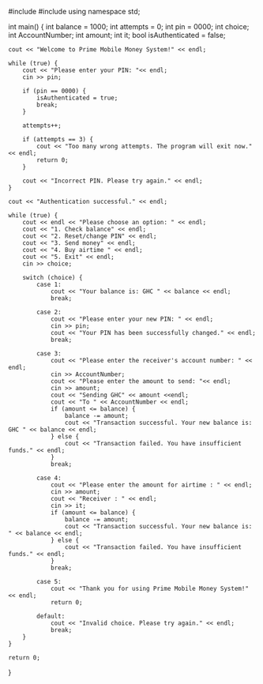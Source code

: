 #include <iostream>
#include <string>
using namespace std;

int main()
{
    int balance = 1000;
    int attempts = 0;
    int pin = 0000;
    int choice;
    int AccountNumber;
    int amount;
    int it;
    bool isAuthenticated = false;

    cout << "Welcome to Prime Mobile Money System!" << endl;

    while (true) {
        cout << "Please enter your PIN: "<< endl;
        cin >> pin;

        if (pin == 0000) {
            isAuthenticated = true;
            break;
        }

        attempts++;

        if (attempts == 3) {
            cout << "Too many wrong attempts. The program will exit now." << endl;
            return 0;
        }

        cout << "Incorrect PIN. Please try again." << endl;
    }

    cout << "Authentication successful." << endl;

    while (true) {
        cout << endl << "Please choose an option: " << endl;
        cout << "1. Check balance" << endl;
        cout << "2. Reset/change PIN" << endl;
        cout << "3. Send money" << endl;
        cout << "4. Buy airtime " << endl;
        cout << "5. Exit" << endl;
        cin >> choice;

        switch (choice) {
            case 1:
                cout << "Your balance is: GHC " << balance << endl;
                break;

            case 2:
                cout << "Please enter your new PIN: " << endl;
                cin >> pin;
                cout << "Your PIN has been successfully changed." << endl;
                break;

            case 3:
                cout << "Please enter the receiver's account number: " << endl;
                cin >> AccountNumber;
                cout << "Please enter the amount to send: "<< endl;
                cin >> amount;
                cout << "Sending GHC" << amount <<endl;
                cout << "To " << AccountNumber << endl;
                if (amount <= balance) {
                    balance -= amount;
                    cout << "Transaction successful. Your new balance is: GHC " << balance << endl;
                } else {
                    cout << "Transaction failed. You have insufficient funds." << endl;
                }
                break;

            case 4:
                cout << "Please enter the amount for airtime : " << endl;
                cin >> amount;
                cout << "Receiver : " << endl;
                cin >> it;
                if (amount <= balance) {
                    balance -= amount;
                    cout << "Transaction successful. Your new balance is: " << balance << endl;
                } else {
                    cout << "Transaction failed. You have insufficient funds." << endl;
                }
                break;

            case 5:
                cout << "Thank you for using Prime Mobile Money System!" << endl;
                return 0;

            default:
                cout << "Invalid choice. Please try again." << endl;
                break;
        }
    }

    return 0;
}

